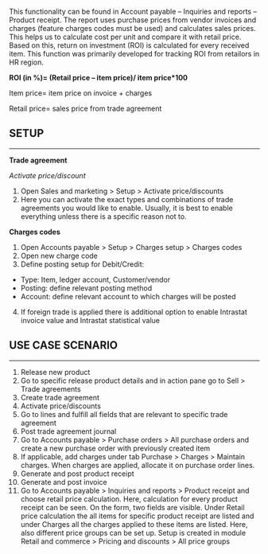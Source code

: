 This functionality can be found in Account payable – Inquiries and reports – Product receipt. The report uses purchase prices from vendor invoices and charges (feature charges codes must be used) and calculates sales prices. This helps us to calculate cost per unit and compare it with retail price. Based on this, return on investment (ROI) is calculated for every received item. This function was primarily developed for tracking ROI from retailors in HR region. 

**ROI (in %)= (Retail price – item price)/ item price*100**

Item price= item price on invoice + charges

Retail price= sales price from trade agreement

## **SETUP**
---
**Trade agreement**

*Activate price/discount*
1.	Open Sales and marketing > Setup > Activate price/discounts 
2.	Here you can activate the exact types and combinations of trade agreements you would like to enable. Usually, it is best to enable everything unless there is a specific reason not to.

**Charges codes**
1.	Open Accounts payable > Setup > Charges setup > Charges codes
2.	Open new charge code
3.	Define posting setup for Debit/Credit:
-	Type: Item, ledger account, Customer/vendor
-	Posting: define relevant posting method
-	Account: define relevant account to which charges will be posted
4.	If foreign trade is applied there is additional option to enable Intrastat invoice value and Intrastat statistical value

## **USE CASE SCENARIO**
---
1.	Release new product 
2.	Go to specific release product details and in action pane go to Sell > Trade agreements
3.	Create trade agreement 
4.	Activate price/discounts
5.	Go to lines and fulfill all fields that are relevant to specific trade agreement
6.	Post trade agreement journal
7.	Go to Accounts payable > Purchase orders > All purchase orders and create a new purchase order with previously created item
8.	If applicable, add charges under tab Purchase > Charges > Maintain charges. When charges are applied, allocate it on purchase order lines.
9.	Generate and post product receipt
10.	Generate and post invoice
11.	Go to Accounts payable > Inquiries and reports > Product receipt and choose retail price calculation. Here, calculation for every product receipt can be seen. On the form, two fields are visible. Under Retail price calculation the all items for specific product receipt are listed and under Charges all the charges applied to these items are listed. 
Here, also different price groups can be set up. Setup is created in module Retail and commerce > Pricing and discounts > All price groups
